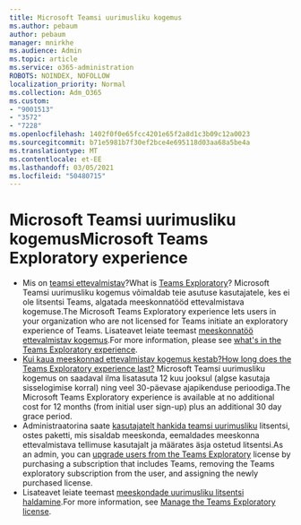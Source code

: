 ```yaml
---
title: Microsoft Teamsi uurimusliku kogemus
ms.author: pebaum
author: pebaum
manager: mnirkhe
ms.audience: Admin
ms.topic: article
ms.service: o365-administration
ROBOTS: NOINDEX, NOFOLLOW
localization_priority: Normal
ms.collection: Adm_O365
ms.custom:
- "9001513"
- "3572"
- "7228"
ms.openlocfilehash: 1402f0f0e65fcc4201e65f2a8d1c3b09c12a0023
ms.sourcegitcommit: b71e5981b7f30ef2bce4e695118d03aa68a5be4a
ms.translationtype: MT
ms.contentlocale: et-EE
ms.lasthandoff: 03/05/2021
ms.locfileid: "50480715"
---
```

# <a name="microsoft-teams-exploratory-experience"></a><span data-ttu-id="d6dc6-102">Microsoft Teamsi uurimusliku kogemus</span><span class="sxs-lookup"><span data-stu-id="d6dc6-102">Microsoft Teams Exploratory experience</span></span>

- <span data-ttu-id="d6dc6-103">Mis on [teamsi ettevalmistav](https://docs.microsoft.com/microsoftteams/teams-exploratory)?</span><span class="sxs-lookup"><span data-stu-id="d6dc6-103">What is [Teams Exploratory](https://docs.microsoft.com/microsoftteams/teams-exploratory)?</span></span> <span data-ttu-id="d6dc6-104">Microsoft Teamsi uurimusliku kogemus võimaldab teie asutuse kasutajatele, kes ei ole litsentsi Teams, algatada meeskonnatööd ettevalmistava kogemuse.</span><span class="sxs-lookup"><span data-stu-id="d6dc6-104">The Microsoft Teams Exploratory experience lets users in your organization who are not licensed for Teams initiate an exploratory experience of Teams.</span></span> <span data-ttu-id="d6dc6-105">Lisateavet leiate teemast [meeskonnatöö ettevalmistav kogemus](https://docs.microsoft.com/microsoftteams/teams-exploratory#whats-in-the-teams-exploratory-experience).</span><span class="sxs-lookup"><span data-stu-id="d6dc6-105">For more information, please see [what's in the Teams Exploratory experience](https://docs.microsoft.com/microsoftteams/teams-exploratory#whats-in-the-teams-exploratory-experience).</span></span>
- [<span data-ttu-id="d6dc6-106">Kui kaua meeskonnad ettevalmistav kogemus kestab?</span><span class="sxs-lookup"><span data-stu-id="d6dc6-106">How long does the Teams Exploratory experience last?</span></span>](https://docs.microsoft.com/microsoftteams/teams-exploratory#how-long-does-the-teams-exploratory-experience-last) <span data-ttu-id="d6dc6-107">Microsoft Teamsi uurimusliku kogemus on saadaval ilma lisatasuta 12 kuu jooksul (algse kasutaja sisselogimise korral) ning veel 30-päevase ajapikenduse perioodiga.</span><span class="sxs-lookup"><span data-stu-id="d6dc6-107">The Microsoft Teams Exploratory experience is available at no additional cost for 12 months (from initial user sign-up) plus an additional 30 day grace period.</span></span>
- <span data-ttu-id="d6dc6-108">Administraatorina saate [kasutajatelt hankida teamsi uurimusliku](https://docs.microsoft.com/microsoftteams/teams-exploratory#upgrade-users-from-the-teams-exploratory-license) litsentsi, ostes paketti, mis sisaldab meeskonda, eemaldades meeskonna ettevalmistava tellimuse kasutajalt ja määrates äsja ostetud litsentsi.</span><span class="sxs-lookup"><span data-stu-id="d6dc6-108">As an admin, you can [upgrade users from the Teams Exploratory](https://docs.microsoft.com/microsoftteams/teams-exploratory#upgrade-users-from-the-teams-exploratory-license) license by purchasing a subscription that includes Teams, removing the Teams exploratory subscription from the user, and assigning the newly purchased license.</span></span>
- <span data-ttu-id="d6dc6-109">Lisateavet leiate teemast [meeskondade uurimusliku litsentsi haldamine](https://docs.microsoft.com/microsoftteams/teams-exploratory).</span><span class="sxs-lookup"><span data-stu-id="d6dc6-109">For more information, see [Manage the Teams Exploratory license](https://docs.microsoft.com/microsoftteams/teams-exploratory).</span></span>

